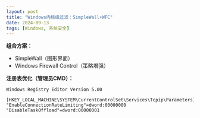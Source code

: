 ```yaml
---
layout: post
title: "Windows内核级过滤：SimpleWall+WFC"
date: 2024-09-13
tags: [Windows, 系统安全]
---
```

**组合方案：**
- SimpleWall（图形界面）
- Windows Firewall Control（策略增强）

**注册表优化（管理员CMD）：**
```reg
Windows Registry Editor Version 5.00

[HKEY_LOCAL_MACHINE\SYSTEM\CurrentControlSet\Services\Tcpip\Parameters]
"EnableConnectionRateLimiting"=dword:00000000
"DisableTaskOffload"=dword:00000001
